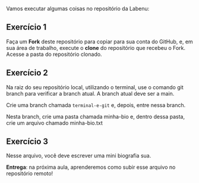 Vamos executar algumas coisas no repositório da Labenu: 

## Exercício 1
Faça um **Fork** deste repositório para copiar para sua conta do GitHub, e, em sua área de trabalho, execute o **clone** do repositório que recebeu o Fork.
Acesse a pasta do repositório clonado.

## Exercício 2
Na raiz do seu repositório local, utilizando o terminal, use o comando git branch para verificar a branch atual. A branch atual deve ser a main.

Crie uma branch chamada ```terminal-e-git``` e, depois, entre nessa branch.

Nesta branch, crie uma pasta chamada minha-bio e, dentro dessa pasta, crie um arquivo chamado minha-bio.txt

## Exercício 3
Nesse arquivo, você deve escrever uma mini biografia sua.

**Entrega**: na próxima aula, aprenderemos como subir esse arquivo no repositório remoto!